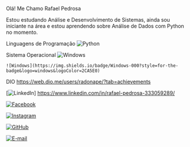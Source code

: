 Olá! Me Chamo Rafael Pedrosa

Estou estudando Análise e Desenvolvimento de Sistemas, ainda sou iniciante na área e estou aprendendo sobre Análise de Dados com Python no momento.

Linguagens de Programação
![Python](https://img.shields.io/badge/Python-000?style=for-the-badge&logo=python)

Sistema Operacional
![Windows](https://img.shields.io/badge/Windows-000?style=for-the-badge&logo=windows&logoColor=2CA5E0)

	![Windows](https://img.shields.io/badge/Windows-000?style=for-the-badge&logo=windows&logoColor=2CA5E0)



DIO
https://web.dio.me/users/radonape/?tab=achievements

[![LinkedIn](https://img.shields.io/badge/LinkedIn-000?style=for-the-badge&logo=linkedin&logoColor=0E76A8)] https://www.linkedin.com/in/rafael-pedrosa-333059289/

[![Facebook](https://img.shields.io/badge/Facebook-000?style=for-the-badge&logo=facebook)](https://www.facebook.com/rafaelshirosaki/)

[![Instagram](https://img.shields.io/badge/Instagram-000?style=for-the-badge&logo=instagram)](https://www.instagram.com/rafaelshirosaki/)

[![GitHub](https://img.shields.io/badge/GitHbt-000?style=for-the-badge&logo=github&logoColor=white)](+https://github.com/PedrosaRafael)

[![E-mail](https://img.shields.io/badge/-Email-000?style=for-the-badge&logo=microsoft-outlook&logoColor=007BFF)](mailto:radonape@hotmail.com)
